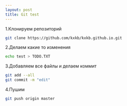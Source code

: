 ```yaml
---
layout: post
title: Git test
---
```

1.Клонируем репозиторий
 
```bash
git clone https://github.com/kxkb/kxkb.github.io.git
```
 
2.Делаем какие то изменения
 
```bash
echo test > TODO.TXT
```
 
3.Добавляем все файлы и делаем коммит
 
```bash
git add --all
git commit -m "edit"
```
 
4.Пушим
 
```bash
git push origin master
```
